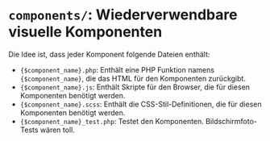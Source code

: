 # `components/`: Wiederverwendbare visuelle Komponenten

Die Idee ist, dass jeder Komponent folgende Dateien enthält:

- `{$component_name}.php`: Enthält eine PHP Funktion namens `{$component_name}`, die das HTML für den Komponenten zurückgibt.
- `{$component_name}.js`: Enthält Skripte für den Browser, die für diesen Komponenten benötigt werden.
- `{$component_name}.scss`: Enthält die CSS-Stil-Definitionen, die für diesen Komponenten benötigt werden.
- `{$component_name}_test.php`: Testet den Komponenten. Bildschirmfoto-Tests wären toll.
